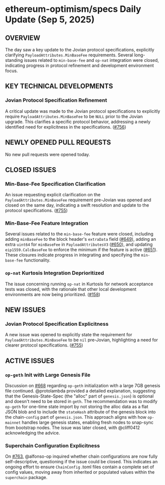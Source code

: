 # ethereum-optimism/specs Daily Update (Sep 5, 2025)
## OVERVIEW 
The day saw a key update to the Jovian protocol specifications, explicitly clarifying `PayloadAttributes.MinBaseFee` requirements. Several long-standing issues related to `min-base-fee` and `op-nat` integration were closed, indicating progress in protocol refinement and development environment focus.

## KEY TECHNICAL DEVELOPMENTS

### Jovian Protocol Specification Refinement
A critical update was made to the Jovian protocol specifications to explicitly require `PayloadAttributes.MinBaseFee` to be `NULL` prior to the Jovian upgrade. This clarifies a specific protocol behavior, addressing a newly identified need for explicitness in the specifications. ([#756](https://github.com/ethereum-optimism/specs/pull/756))

## NEWLY OPENED PULL REQUESTS
No new pull requests were opened today.

## CLOSED ISSUES

### Min-Base-Fee Specification Clarification
An issue requesting explicit clarification on the `PayloadAttributes.MinBaseFee` requirement pre-Jovian was opened and closed on the same day, indicating a swift resolution and update to the protocol specifications. ([#755](https://github.com/ethereum-optimism/specs/issues/755))

### Min-Base-Fee Feature Integration
Several issues related to the `min-base-fee` feature were closed, including adding `minBaseFee` to the block header's `extraData` field ([#649](https://github.com/ethereum-optimism/specs/issues/649)), adding an extra `uint64` for `minBaseFee` in `PayloadAttributesV3` ([#650](https://github.com/ethereum-optimism/specs/issues/650)), and updating `eip1559.CalcBaseFee` to enforce the minimum if the feature is active ([#651](https://github.com/ethereum-optimism/specs/issues/651)). These closures indicate progress in integrating and specifying the `min-base-fee` functionality.

### `op-nat` Kurtosis Integration Deprioritized
The issue concerning running `op-nat` in Kurtosis for network acceptance tests was closed, with the rationale that other local development environments are now being prioritized. ([#158](https://github.com/ethereum-optimism/specs/issues/158))

## NEW ISSUES

### Jovian Protocol Specification Explicitness
A new issue was opened to explicitly state the requirement for `PayloadAttributes.MinBaseFee` to be `nil` pre-Jovian, highlighting a need for clearer protocol specifications. ([#755](https://github.com/ethereum-optimism/specs/issues/755))

## ACTIVE ISSUES

### `op-geth` Init with Large Genesis File
Discussion on [#668](https://github.com/ethereum-optimism/specs/issues/668) regarding `op-geth` initialization with a large 7GB genesis file continued. @protolambda provided a detailed explanation, suggesting that the Genesis-State-Spec (the "alloc" part of `genesis.json`) is optional and doesn't need to be stored in `geth`. The recommendation was to modify `op-geth` for one-time state import by not storing the alloc data as a flat JSON blob and to include the `stateHash` attribute of the genesis block into the chain-`config` part of `genesis.json`. This approach aligns with how `op-mainnet` handles large genesis states, enabling fresh nodes to snap-sync from bootstrap nodes. The issue was later closed, with @cliff0412 acknowledging the advice.

### Superchain Configuration Explicitness
On [#763](https://github.com/ethereum-optimism/specs/issues/763), @alfonso-op inquired whether chain configurations are now fully self-descriptive, questioning if the issue could be closed. This indicates an ongoing effort to ensure `ChainConfig` .toml files contain a complete set of config values, moving away from inherited or populated values within the `superchain` package.